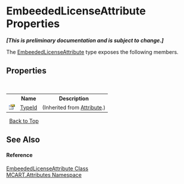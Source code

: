 # EmbeededLicenseAttribute Properties
 _**\[This is preliminary documentation and is subject to change.\]**_

The <a href="0c0e17c2-f14c-0d3e-f551-261c962f6cf8">EmbeededLicenseAttribute</a> type exposes the following members.


## Properties
&nbsp;<table><tr><th></th><th>Name</th><th>Description</th></tr><tr><td>![Public property](media/pubproperty.gif "Public property")</td><td><a href="http://msdn2.microsoft.com/es-es/library/sa1bf03e" target="_blank">TypeId</a></td><td> (Inherited from <a href="http://msdn2.microsoft.com/es-es/library/e8kc3626" target="_blank">Attribute</a>.)</td></tr></table>&nbsp;
<a href="#embeededlicenseattribute-properties">Back to Top</a>

## See Also


#### Reference
<a href="0c0e17c2-f14c-0d3e-f551-261c962f6cf8">EmbeededLicenseAttribute Class</a><br /><a href="149c1cbf-2082-5e41-e423-c506e9b98202">MCART.Attributes Namespace</a><br />